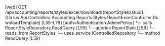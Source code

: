 [web] GET /api/accounting/reports/styles/excel/download/{reportStyleId:Guid}  (Cirrus.Api.Controllers.Accounting.Reports.Styles.ReportExcelController.DownloadTemplate)  [L55–L79] [auth=Authentication.AdminPolicy]
  └─ calls ReportStyleRepository.ReadQuery [L59]
  └─ queries ReportStyle [L59]
    └─ reads_from ReportStyles
  └─ uses_service IControlledRepository<ReportStyle>
    └─ method ReadQuery [L59]


